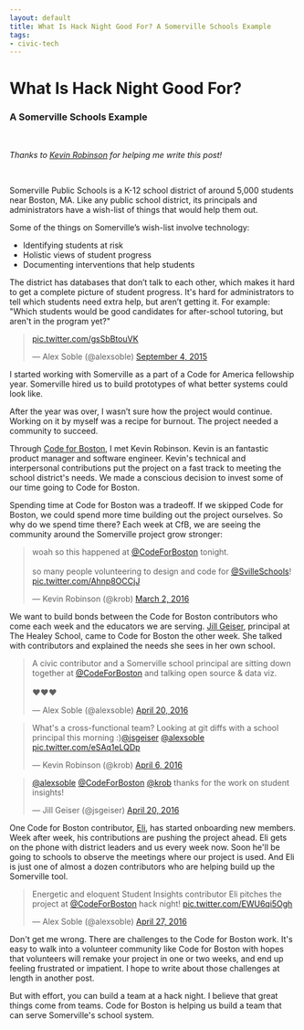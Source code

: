 ```yaml
---
layout: default
title: What Is Hack Night Good For? A Somerville Schools Example
tags:
- civic-tech
---
```


What Is Hack Night Good For?
================================

### A Somerville Schools Example

<br/>

*Thanks to [Kevin Robinson](https://twitter.com/KROB) for helping me write this post!*

<br/>

Somerville Public Schools is a K-12 school district of around 5,000 students near Boston, MA. Like any public school district, its principals and administrators have a wish-list of things that would help them out.

Some of the things on Somerville’s wish-list involve technology:

+ Identifying students at risk
+ Holistic views of student progress
+ Documenting interventions that help students

The district has databases that don’t talk to each other, which makes it hard to get a complete picture of student progress. It's hard for administrators to tell which students need extra help, but aren’t getting it. For example: "Which students would be good candidates for after-school tutoring, but aren't in the program yet?"

<blockquote class="twitter-tweet" data-lang="en"><p lang="und" dir="ltr"><a href="http://t.co/gsSbBtouVK">pic.twitter.com/gsSbBtouVK</a></p>&mdash; Alex Soble (@alexsoble) <a href="https://twitter.com/alexsoble/status/639827343960313856">September 4, 2015</a></blockquote>
<script async src="//platform.twitter.com/widgets.js" charset="utf-8"></script>

I started working with Somerville as a part of a Code for America fellowship year. Somerville hired us to build prototypes of what better systems could look like.

After the year was over, I wasn’t sure how the project would continue. Working on it by myself was a recipe for burnout. The project needed a community to succeed.

Through [Code for Boston](http://twitter.com/codeforboston), I met Kevin Robinson. Kevin is an fantastic product manager and software engineer. Kevin's technical and interpersonal contributions put the project on a fast track to meeting the school district's needs. We made a conscious decision to invest some of our time going to Code for Boston.

Spending time at Code for Boston was a tradeoff. If we skipped Code for Boston, we could spend more time building out the project ourselves. So why do we spend time there? Each week at CfB, we are seeing the community around the Somerville project grow stronger:

<blockquote class="twitter-tweet" data-lang="en"><p lang="en" dir="ltr">woah so this happened at <a href="https://twitter.com/CodeForBoston">@CodeForBoston</a> tonight.<br><br>so many people volunteering to design and code for <a href="https://twitter.com/SvilleSchools">@SvilleSchools</a>! <a href="https://t.co/Ahnp8OCCjJ">pic.twitter.com/Ahnp8OCCjJ</a></p>&mdash; Kevin Robinson (@krob) <a href="https://twitter.com/krob/status/704865050004168704">March 2, 2016</a></blockquote>
<script async src="//platform.twitter.com/widgets.js" charset="utf-8"></script>

We want to build bonds between the Code for Boston contributors who come each week and the educators we are serving. [Jill Geiser](https://twitter.com/jsgeiser), principal at The Healey School, came to Code for Boston the other week. She talked with contributors and explained the needs she sees in her own school.

<blockquote class="twitter-tweet" data-lang="en"><p lang="en" dir="ltr">A civic contributor and a Somerville school principal are sitting down together at <a href="https://twitter.com/CodeForBoston">@CodeForBoston</a> and talking open source &amp; data viz.<br><br>❤❤❤</p>&mdash; Alex Soble (@alexsoble) <a href="https://twitter.com/alexsoble/status/722577788629176320">April 20, 2016</a></blockquote>
<script async src="//platform.twitter.com/widgets.js" charset="utf-8"></script>

<blockquote class="twitter-tweet" data-lang="en"><p lang="en" dir="ltr">What&#39;s a cross-functional team? Looking at git diffs with a school principal this morning :)<a href="https://twitter.com/jsgeiser">@jsgeiser</a> <a href="https://twitter.com/alexsoble">@alexsoble</a> <a href="https://t.co/eSAq1eLQDp">pic.twitter.com/eSAq1eLQDp</a></p>&mdash; Kevin Robinson (@krob) <a href="https://twitter.com/krob/status/717714515299803136">April 6, 2016</a></blockquote>
<script async src="//platform.twitter.com/widgets.js" charset="utf-8"></script>

<blockquote class="twitter-tweet" data-lang="en"><p lang="en" dir="ltr"><a href="https://twitter.com/alexsoble">@alexsoble</a> <a href="https://twitter.com/CodeForBoston">@CodeForBoston</a> <a href="https://twitter.com/krob">@krob</a> thanks for the work on student insights!</p>&mdash; Jill Geiser (@jsgeiser) <a href="https://twitter.com/jsgeiser/status/722604100660158464">April 20, 2016</a></blockquote>
<script async src="//platform.twitter.com/widgets.js" charset="utf-8"></script>

One Code for Boston contributor, [Eli](https://twitter.com/really_eli), has started onboarding new members. Week after week, his contributions are pushing the project ahead. Eli gets on the phone with district leaders and us every week now. Soon he'll be going to schools to observe the meetings where our project is used. And Eli is just one of almost a dozen contributors who are helping build up the Somerville tool.

<blockquote class="twitter-tweet" data-lang="en"><p lang="en" dir="ltr">Energetic and eloquent Student Insights contributor Eli pitches the project at <a href="https://twitter.com/CodeForBoston">@CodeForBoston</a> hack night! <a href="https://t.co/EWU6qi5Ogh">pic.twitter.com/EWU6qi5Ogh</a></p>&mdash; Alex Soble (@alexsoble) <a href="https://twitter.com/alexsoble/status/725136828462981120">April 27, 2016</a></blockquote>
<script async src="//platform.twitter.com/widgets.js" charset="utf-8"></script>

Don't get me wrong. There are challenges to the Code for Boston work. It's easy to walk into a volunteer community like Code for Boston with hopes that volunteers will remake your project in one or two weeks, and end up feeling frustrated or impatient. I hope to write about those challenges at length in another post.

But with effort, you can build a team at a hack night. I believe that great things come from teams. Code for Boston is helping us build a team that can serve Somerville's school system.
